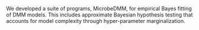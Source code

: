 We developed a suite of programs, MicrobeDMM, for empirical Bayes fitting of DMM models. This includes approximate Bayesian hypothesis testing that accounts for model complexity through hyper-parameter marginalization.
